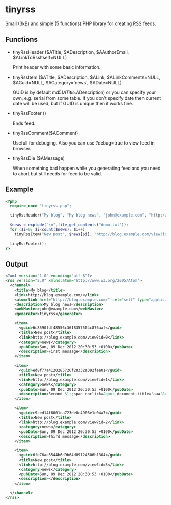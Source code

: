 tinyrss
=======

Small (3kB) and simple (5 functions) PHP library for creating RSS feeds.

Functions
---------

- tinyRssHeader ($ATitle, $ADescription, $AAuthorEmail, $ALinkToRssItself=NULL)

  Print header with some basic information.

- tinyRssItem ($ATitle, $ADescription, $ALink, $ALinkComments=NULL, $AGuid=NULL, $ACategory='news', $ADate=NULL)

  GUID is by default md5($ATitle.$ADescription) or you can specify your 
  own, e.g. serial from some table. If you don't specify date then 
  current date will be used, but if GUID is unique then it works fine.

- tinyRssFooter ()

  Ends feed.

- tinyRssComment($AComment)

  Usefull for debuging. Also you can use ?debug=true to view feed in browser.

- tinyRssDie ($AMessage)
  
  When something bad happen while you generating feed and you need to abort
  but still needs for feed to be valid.

Example
-------

```php
<?php
  require_once "tinyrss.php";

  tinyRssHeader("My blog", "My blog news", "john@example.com", "http://blog.example.com/");
  
  $news = explode("\n",file_get_contents("demo.txt"));
  for ($i=0; $i<count($news); $i++)
    tinyRssItem("New post", $news[$i], "http://blog.example.com/view?id=$i");

  tinyRssFooter();
?>
```

Output
------

```xml
<?xml version="1.0" encoding="utf-8"?>
<rss version="2.0" xmlns:atom="http://www.w3.org/2005/Atom">
  <channel>
    <title>My blog</title>
    <link>http://blog.example.com/</link>
    <atom:link href="http://blog.example.com/" rel="self" type="application/rss+xml" />
    <description>My blog news</description>
    <webMaster>john@example.com</webMaster>
    <generator>tinyrss</generator>

    <item>
      <guid>6c8590fdf48556c3618357504c876aaf</guid>
      <title>New post</title>
      <link>http://blog.example.com/view?id=0</link>
      <category>news</category>
      <pubDate>Sun, 09 Dec 2012 20:30:53 +0100</pubDate> 
      <description>First message</description>
    </item>

    <item>
      <guid>ed8f77a4120285726f28332a392fea01</guid>
      <title>New post</title>
      <link>http://blog.example.com/view?id=1</link>
      <category>news</category>
      <pubDate>Sun, 09 Dec 2012 20:30:53 +0100</pubDate> 
      <description>Second &lt;span onclick=&quot;document.title='aaa'&quot;&gt;me&lt;/span&gt;ssage</description>
    </item>

    <item>
      <guid>c9ced14f6001ca723de8c4906e1e04a7</guid>
      <title>New post</title>
      <link>http://blog.example.com/view?id=2</link>
      <category>news</category>
      <pubDate>Sun, 09 Dec 2012 20:30:53 +0100</pubDate> 
      <description>Third message</description>
    </item>

    <item>
      <guid>6fe76ae3544b6d9b64d89124506b1304</guid>
      <title>New post</title>
      <link>http://blog.example.com/view?id=3</link>
      <category>news</category>
      <pubDate>Sun, 09 Dec 2012 20:30:53 +0100</pubDate> 
      <description></description>
    </item>

  </channel>
</rss>
```
